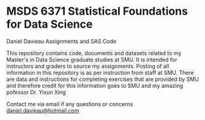 # MSDS 6371 Statistical Foundations for Data Science
Daniel Davieau 
Assignments and SAS Code

This repository contains code, documents and datasets related to my Master's in Data Science graduate studies at SMU. It is intended for instructors and graders to source my assignments.
Posting of all information in this repository is as per instruction from staff at SMU. There are data and instructions for completing exercises that are provided by SMU and therefore credit for this information goes to SMU and my amazing pofessor Dr. Yixun Xing

Contact me via email if any questions or concerns daniel.davieau@hotmail.com
